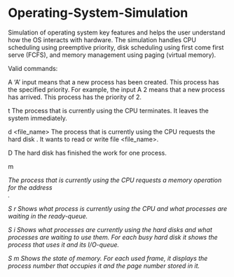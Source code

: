 # Operating-System-Simulation

Simulation of operating system key features and helps the user understand how the OS interacts with hardware. The simulation handles CPU scheduling using preemptive priority, disk scheduling using first come first serve (FCFS), and memory management using paging (virtual memory). 

Valid commands:

A <priority>    ‘A’ input means that a new process has been created. This process has the specified priority. For example, the    input A 2 means that a new process has arrived. This process has the priority of 2.

t         The process that is currently using the CPU terminates. It leaves the system immediately. 

d <number> <file_name>    The process that is currently using the CPU requests the hard disk <number>. It wants to read or write file <file_name>.

D <number>   The hard disk <number> has finished the work for one process.

m <address>   The process that is currently using the CPU requests a memory operation for the address <address>.

S r     Shows what process is currently using the CPU and what processes are waiting in the ready-queue.

S i      Shows what processes are currently using the hard disks and what processes are waiting to use them. For each busy hard disk it shows the process that uses it and its I/O-queue. 

S m    Shows the state of memory. For each used frame, it displays the process number that occupies it and the page number stored in it.

